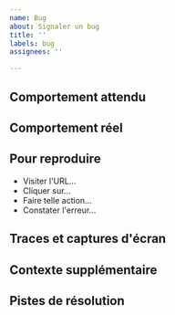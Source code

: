 ```yaml
---
name: Bug
about: Signaler un bug
title: ''
labels: bug
assignees: ''

---
```


## Comportement attendu

<!-- Décrire ce qu'il devrait se passer si tout allait bien -->

## Comportement réel

<!-- Décrire ce qu'il se passe réellement -->

## Pour reproduire

<!-- Lister toutes les étapes permettant de reproduire le comportement observé -->

- Visiter l'URL...
- Cliquer sur...
- Faire telle action...
- Constater l'erreur...

## Traces et captures d'écran

<!-- Indiquer : votre OS, votre navigateur (Firefox, Edge, Chrome...), la version du code utilisée...
Ajouter les messages d'erreur observés (stack trace, messages dans la console web...)
Ajouter éventuellement des captures d'écran -->

## Contexte supplémentaire

<!-- Tout élément de contexte permettant de mieux comprendre le problème. Par exemple, dans quel cadre l'avez-vous rencontré la première fois ? -->

## Pistes de résolution

<!-- Si vous avez des idées, même vagues, de comment investiguer et résoudre le problème, vous pouvez les indiquer ici. -->
